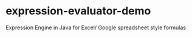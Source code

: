 expression-evaluator-demo
=========================

Expression Engine in Java for Excel/ Google spreadsheet style formulas
